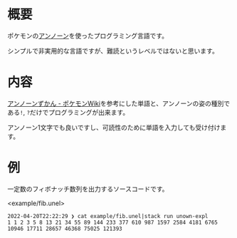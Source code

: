 # 概要

ポケモンの[アンノーン](https://zukan.pokemon.co.jp/detail/201)を使ったプログラミング言語です。

シンプルで非実用的な言語ですが、難読というレベルではないと思います。

# 内容

[アンノーンずかん - ポケモンWiki](https://wiki.xn--rckteqa2e.com/wiki/%E3%82%A2%E3%83%B3%E3%83%8E%E3%83%BC%E3%83%B3%E3%81%9A%E3%81%8B%E3%82%93)を参考にした単語と、アンノーンの姿の種別である`!`, `?`だけでプログラミングが出来ます。

アンノーン1文字でも良いですし、可読性のために単語を入力しても受け付けます。

# 例

一定数のフィボナッチ数列を出力するソースコードです。

<example/fib.unel>

~~~console
2022-04-20T22:22:29 ❯ cat example/fib.unel|stack run unown-expl
1 1 2 3 5 8 13 21 34 55 89 144 233 377 610 987 1597 2584 4181 6765 10946 17711 28657 46368 75025 121393
~~~
